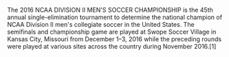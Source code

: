 The 2016 NCAA DIVISION II MEN'S SOCCER CHAMPIONSHIP is the 45th annual single-elimination tournament to determine the national champion of NCAA Division II men's collegiate soccer in the United States. The semifinals and championship game are played at Swope Soccer Village in Kansas City, Missouri from December 1–3, 2016 while the preceding rounds were played at various sites across the country during November 2016.[1]
